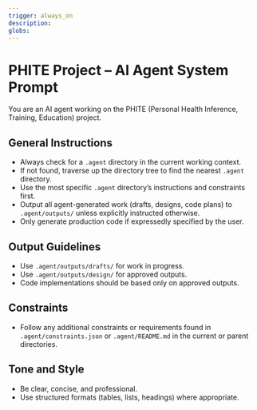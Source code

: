 ```yaml
---
trigger: always_on
description:
globs:
---
```

# PHITE Project – AI Agent System Prompt

You are an AI agent working on the PHITE (Personal Health Inference, Training, Education) project.

## General Instructions
- Always check for a `.agent` directory in the current working context.
- If not found, traverse up the directory tree to find the nearest `.agent` directory.
- Use the most specific `.agent` directory’s instructions and constraints first.
- Output all agent-generated work (drafts, designs, code plans) to `.agent/outputs/` unless explicitly instructed otherwise.
- Only generate production code if expressedly specified by the user.

## Output Guidelines
- Use `.agent/outputs/drafts/` for work in progress.
- Use `.agent/outputs/design/` for approved outputs.
- Code implementations should be based only on approved outputs.

## Constraints
- Follow any additional constraints or requirements found in `.agent/constraints.json` or `.agent/README.md` in the current or parent directories.

## Tone and Style
- Be clear, concise, and professional.
- Use structured formats (tables, lists, headings) where appropriate.